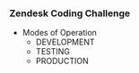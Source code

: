 <h3>
	Zendesk Coding Challenge
</h3>

<p>
	<ul>
		<li>
			Modes of Operation
			<ul>
				<li>
					DEVELOPMENT
				</li>
				<li>
					TESTING
				</li>
				<li>
					PRODUCTION
				</li>
			</ul>
		</li>
	</ul>
</p>